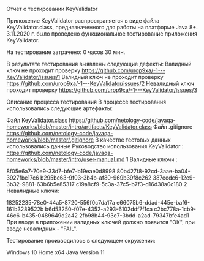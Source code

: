 Отчёт о тестировании KeyValidator

Приложение KeyValidator распространяется в виде файла KeyValidator.class, предназначенного для работы на платформе Java 8+.
3.11.2020 г. было проведено функциональное тестирование приложения KeyValidator.

На тестирование затрачено: 0 часов 30 мин.

В результате тестирования выявлены следующие дефекты:
Валидный ключ не проходит проверку
https://github.com/urop9xa/-1---KeyValidator/issues/1
Валидный ключ не проходит проверку
https://github.com/urop9xa/-1---KeyValidator/issues/2
Невалидный ключ проходит проверку
https://github.com/urop9xa/-1---KeyValidator/issues/3

Описание процесса тестирования
В процессе тестирования использовались следующие артефакты:

Файл KeyValidator.class https://github.com/netology-code/javaqa-homeworks/blob/master/intro/artifacts/KeyValidator.class
Файл .gitignore  https://github.com/netology-code/javaqa-homeworks/blob/master/.gitignore
В качестве тестовых данных использовались данные Руководство использования KeyValidator :
https://github.com/netology-code/javaqa-homeworks/blob/master/intro/user-manual.md
1 Валидные ключи :

8f05e6a7-70e9-33d7-bfe7-b19eae0d8998
80b427f8-92cd-3aae-ba04-3927fbe17c6
b295bc63-9f03-3b4b-af80-969b39f8c262
387eedc6-12e9-3b32-9881-63b6b5e85317
c19a8cf9-5c3a-37c5-b7f3-d16d38a0c180
2 Невалидные ключи:

18252235-78e0-44a5-8720-556f0c7da17a
e66075b6-ddad-445e-baf6-161b3289522b
b6d53250-f07e-4352-a293-6102ddf7f1ca
c2bc778a-1cb9-46c6-b435-0489649d2a42
2fb98b44-93e7-3bdd-a2ad-79347bfe4ad1
При вводе в приложении валидных ключей должно появится "ОК", при вводе невалидных - "FAIL".

Тестирование производилось в следующем окружении:

Windows 10 Home x64
Java Version 11
